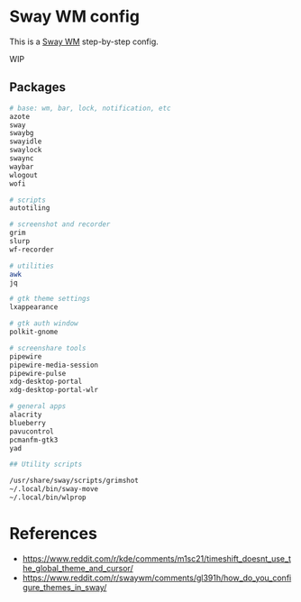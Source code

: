 # Sway WM config

This is a [Sway WM](https://swaywm.org/) step-by-step config.

WIP

## Packages

```bash
# base: wm, bar, lock, notification, etc
azote
sway
swaybg
swayidle
swaylock
swaync
waybar
wlogout
wofi

# scripts
autotiling

# screenshot and recorder
grim
slurp
wf-recorder

# utilities
awk
jq

# gtk theme settings
lxappearance

# gtk auth window
polkit-gnome

# screenshare tools
pipewire
pipewire-media-session
pipewire-pulse
xdg-desktop-portal
xdg-desktop-portal-wlr

# general apps
alacrity
blueberry
pavucontrol
pcmanfm-gtk3
yad

## Utility scripts

/usr/share/sway/scripts/grimshot
~/.local/bin/sway-move
~/.local/bin/wlprop
```

# References

- https://www.reddit.com/r/kde/comments/m1sc21/timeshift_doesnt_use_the_global_theme_and_cursor/
- https://www.reddit.com/r/swaywm/comments/gl391h/how_do_you_configure_themes_in_sway/
